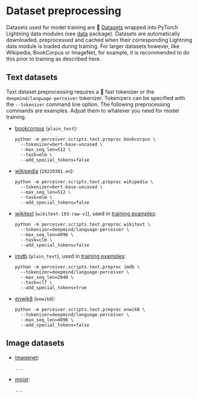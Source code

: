 # Dataset preprocessing

Datasets used for model training are 🤗 [Datasets](https://huggingface.co/docs/datasets) wrapped into PyTorch Lightning
data modules (see [data](../perceiver/data) package). Datasets are automatically downloaded, preprocessed and cached
when their corresponding Lightning data module is loaded during training. For larger datasets however, like Wikipedia,
BookCorpus or ImageNet, for example, it is recommended to do this prior to training as described here.

## Text datasets

Text dataset preprocessing requires a 🤗 fast tokenizer or the `deepmind/language-perceiver` tokenizer. Tokenizers can
be specified with the `--tokenizer` command line option. The following preprocessing commands are examples. Adjust them
to whatever you need for model training.

- [bookcorpus](https://huggingface.co/datasets/bookcorpus) (`plain_text`):

    ```shell
    python -m perceiver.scripts.text.preproc bookcorpus \
      --tokenizer=bert-base-uncased \
      --max_seq_len=512 \
      --task=mlm \
      --add_special_tokens=false
    ```

- [wikipedia](https://huggingface.co/datasets/wikipedia) (`20220301.en`):

    ```shell
    python -m perceiver.scripts.text.preproc wikipedia \
      --tokenizer=bert-base-uncased \
      --max_seq_len=512 \
      --task=mlm \
      --add_special_tokens=false
    ```

- [wikitext](https://huggingface.co/datasets/wikitext) (`wikitext-103-raw-v1`), used in [training examples](training-examples.md):

    ```shell
    python -m perceiver.scripts.text.preproc wikitext \
      --tokenizer=deepmind/language-perceiver \
      --max_seq_len=4096 \
      --task=clm \
      --add_special_tokens=false
    ```

- [imdb](https://huggingface.co/datasets/imdb) (`plain_text`), used in [training examples](training-examples.md):

    ```shell
    python -m perceiver.scripts.text.preproc imdb \
      --tokenizer=deepmind/language-perceiver \
      --max_seq_len=2048 \
      --task=clf \
      --add_special_tokens=true
    ```

- [enwik8](https://huggingface.co/datasets/enwik8) (`enwik8`):

    ```shell
    python -m perceiver.scripts.text.preproc enwik8 \
      --tokenizer=deepmind/language-perceiver \
      --max_seq_len=4096 \
      --add_special_tokens=false
    ```

## Image datasets

- [imagenet](https://huggingface.co/datasets/imagenet-1k):

    ```shell
    ...
    ```

- [mnist](https://huggingface.co/datasets/mnist):

    ```shell
    ...
    ```
